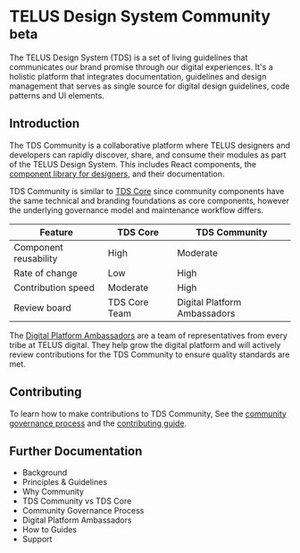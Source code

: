 # TELUS Design System Community <sup>beta</sup>

The TELUS Design System (TDS) is a set of living guidelines that communicates our brand promise through our digital experiences. It's a holistic platform that integrates documentation, guidelines and design management that serves as single source for digital design guidelines, code patterns and UI elements.

## Introduction

The TDS Community is a collaborative platform where TELUS designers and developers can rapidly discover, share, and consume their modules as part of the TELUS Design System. This includes React components, the [component library for designers](https://tds.telus.com/getting-started/designers.html), and their documentation.

TDS Community is similar to [TDS Core](https://github.com/telus/tds-core) since community components have the same technical and branding foundations as core components, however the underlying governance model and maintenance workflow differs.

| Feature               | TDS Core      | TDS Community                |
| --------------------- | ------------- | ---------------------------- |
| Component reusability | High          | Moderate                     |
| Rate of change        | Low           | High                         |
| Contribution speed    | Moderate      | High                         |
| Review board          | TDS Core Team | Digital Platform Ambassadors |

The [Digital Platform Ambassadors](https://github.com/orgs/telusdigital/teams/digital-platform-ambassadors) are a team of representatives from every tribe at TELUS digital. They help grow the digital platform and will actively review contributions for the TDS Community to ensure quality standards are met.

## Contributing

To learn how to make contributions to TDS Community, See the [community governance process]() and the [contributing guide](./.github/CONTRIBUTING.md).

## Further Documentation

* Background
* Principles & Guidelines
* Why Community
* TDS Community vs TDS Core
* Community Governance Process
* Digital Platform Ambassadors
* How to Guides
* Support

